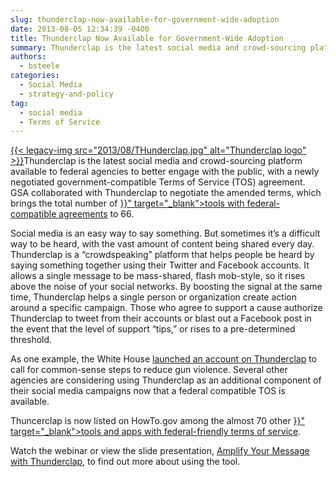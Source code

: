 ```yaml
---
slug: thunderclap-now-available-for-government-wide-adoption
date: 2013-08-05 12:34:39 -0400
title: Thunderclap Now Available for Government-Wide Adoption
summary: Thunderclap is the latest social media and crowd-sourcing platform available to federal agencies to better engage with the public, with a newly negotiated government-compatible Terms of Service (TOS) agreement. GSA collaborated with Thunderclap to negotiate the amended terms, which brings the total number of tools with federal-compatible agreements to 66.
authors:
  - bsteele
categories:
  - Social Media
  - strategy-and-policy
tag:
  - social media
  - Terms of Service
---
```


<p dir="ltr">
  <a href="https://s3.amazonaws.com/digitalgov/legacy-img/2013/08/THunderclap.jpg">{{< legacy-img src="2013/08/THunderclap.jpg" alt="Thunderclap logo" >}}</a>Thunderclap is the latest social media and crowd-sourcing platform available to federal agencies to better engage with the public, with a newly negotiated government-compatible Terms of Service (TOS) agreement. GSA collaborated with Thunderclap to negotiate the amended terms, which brings the total number of <a href="{{< link "negotiated-terms-of-service-agreements.md" >}}" target="_blank">tools with federal-compatible agreements</a> to 66.
</p>

<p dir="ltr">
  Social media is an easy way to say something. But sometimes it’s a difficult way to be heard, with the vast amount of content being shared every day. Thunderclap is a “crowdspeaking” platform that helps people be heard by saying something together using their Twitter and Facebook accounts. It allows a single message to be mass-shared, flash mob-style, so it rises above the noise of your social networks. By boosting the signal at the same time, Thunderclap helps a single person or organization create action around a specific campaign. Those who agree to support a  cause authorize Thunderclap to tweet from their accounts or blast out a Facebook post in the event that the level of support “tips,” or rises to a pre-determined threshold.
</p>

<p dir="ltr">
  As one example, the White House <a href="https://www.thunderclap.it/projects/1839-nowisthetime-to-act" target="_blank">launched an account on Thunderclap</a> to call for common-sense steps to reduce gun violence. Several other agencies are considering using Thunderclap as an additional component of their social media campaigns now that a federal compatible TOS is available.
</p>

<p dir="ltr">
  Thuncerclap is now listed on HowTo.gov among the almost 70 other <a href="{{< link "negotiated-terms-of-service-agreements.md" >}}" target="_blank">tools and apps with federal-friendly terms of service</a>.
</p>

<p dir="ltr">
  Watch the webinar or view the slide presentation, <a href="https://s3.amazonaws.com/digitalgov/legacy-img/2013/08/amplify-your-message-with-thunderclap-slides.pdf">Amplify Your Message with Thunderclap</a>, to find out more about using the tool.
</p>
